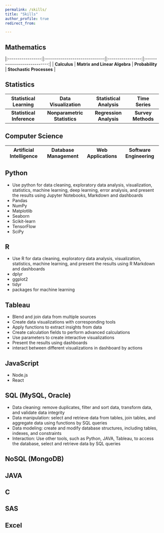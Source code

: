 ```yaml
---
permalink: /skills/
title: "Skills"
author_profile: true
redirect_from: 

---
```


## Mathematics

|:-----------------:|:------------------------------:|:-----------------:|:----------------------------:|
| **Calculus**      | **Matrix and Linear Algebra**  | **Probability**   | **Stochastic Processes**     |


## Statistics

| **Statistical Learning**  | **Data Visualization**       | **Statistical Analysis** | **Time Series**      |
|:-------------------------:|:----------------------------:|:------------------------:|:---------------------:|
| **Statistical Inference** | **Nonparametric Statistics** | **Regression Analysis**  | **Survey Methods**    |

## Computer Science

| **Artificial Intelligence**      | **Database Management**  | **Web Applications**   | **Software Engineering**     |
|:-------------------------:|:----------------------------:|:------------------------:|:---------------------:|


## Python
 * Use python for data cleaning, exploratory data analysis, visualization, statistics, machine learning, deep learning, error analysis, and present the results using Jupyter Notebooks, Markdown and dashboards
 * Pandas
 * NumPy
 * Matplotlib
 * Seaborn
 * Scikit-learn
 * TensorFlow
 * SciPy

## R
* Use R for data cleaning, exploratory data analysis, visualization, statistics, machine learning, and present the results using R Markdown and dashboards
* dplyr
* ggplot2
* tidyr
* packages for machine learning

## Tableau
* Blend and join data from multiple sources
* Create data visualizations with corresponding  tools
* Apply functions to extract insights from data
* Create calculation fields to perform advanced calculations
* Use parameters to create interactive visualizations
* Present the results using dashboards
* interact between different visualizations in dashboard by actions

## JavaScript
* Node.js
* React

## SQL (MySQL, Oracle)
* Data cleaning: remove duplicates, filter and sort data, transform data, and validate data integrity
* Data manipulation: select and retrieve data from tables, join tables, and aggregate data using functions by SQL queries
* Data modeling: create and modify database structures, including tables, indexes, and constraints
* Interaction: Use other tools, such as Python, JAVA, Tableau, to access the database, select and retrieve data by SQL queries

## NoSQL (MongoDB)

## JAVA

## C

## SAS

## Excel

